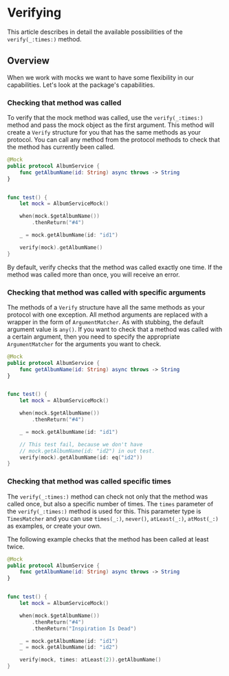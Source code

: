 # Verifying

This article describes in detail the available possibilities of the ``verify(_:times:)`` method.

## Overview

When we work with mocks we want to have some flexibility in our capabilities. Let's look at the package's capabilities.

### Checking that method was called

To verify that the mock method was called, use the ``verify(_:times:)`` method and pass the mock object as the first argument. This method will create a `Verify` structure for you that has the same methods as your protocol. You can call any method from the protocol methods to check that the method has currently been called.

```swift 
@Mock
public protocol AlbumService {
	func getAlbumName(id: String) async throws -> String
}


func test() {
	let mock = AlbumServiceMock()

	when(mock.$getAlbumName())
		.thenReturn("#4")

	_ = mock.getAlbumName(id: "id1")

	verify(mock).getAlbumName()
}
```

By default, verify checks that the method was called exactly one time. If the method was called more than once, you will receive an error.

### Checking that method was called with specific arguments

The methods of a `Verify` structure have all the same methods as your protocol with one exception. All method arguments are replaced with a wrapper in the form of ``ArgumentMatcher``. As with stubbing, the default argument value is ``any()``. If you want to check that a method was called with a certain argument, then you need to specify the appropriate ``ArgumentMatcher`` for the arguments you want to check.

```swift 
@Mock
public protocol AlbumService {
	func getAlbumName(id: String) async throws -> String
}


func test() {
	let mock = AlbumServiceMock()

	when(mock.$getAlbumName())
		.thenReturn("#4")

	_ = mock.getAlbumName(id: "id1")

	// This test fail, because we don't have 
	// mock.getAlbumName(id: "id2") in out test. 
	verify(mock).getAlbumName(id: eq("id2")) 
}
```
### Checking that method was called specific times

The ``verify(_:times:)`` method can check not only that the method was called once, but also a specific number of times. The `times` parameter of the ``verify(_:times:)`` method is used for this. This parameter type is ``TimesMatcher`` and you can use ``times(_:)``, ``never()``, ``atLeast(_:)``, ``atMost(_:)`` as examples, or create your own.

The following example checks that the method has been called at least twice.

```swift 
@Mock
public protocol AlbumService {
	func getAlbumName(id: String) async throws -> String
}


func test() {
	let mock = AlbumServiceMock()

	when(mock.$getAlbumName())
		.thenReturn("#4")
		.thenReturn("Inspiration Is Dead")

	_ = mock.getAlbumName(id: "id1")
	_ = mock.getAlbumName(id: "id2")

	verify(mock, times: atLeast(2)).getAlbumName() 
}
```
